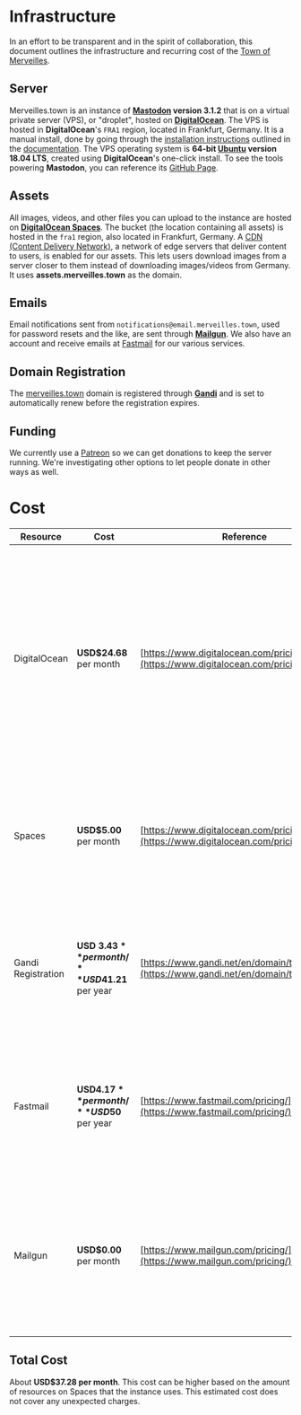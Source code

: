 # Infrastructure

In an effort to be transparent and in the spirit of collaboration, this document outlines the infrastructure and recurring cost of the [Town of Merveilles](https://merveilles.town).

## Server
Merveilles.town is an instance of **[Mastodon](https://joinmastodon.org) version 3.1.2** that is on a virtual private server (VPS), or "droplet", hosted on **[DigitalOcean](http://digitalocean.com/)**. The VPS is hosted in **DigitalOcean**'s `FRA1` region, located in Frankfurt, Germany. It is a manual install, done by going through the [installation instructions](https://docs.joinmastodon.org/admin/install/) outlined in the [documentation](https://docs.joinmastodon.org/). The VPS operating system is **64-bit [Ubuntu](https://www.ubuntu.com/) version 18.04 LTS**, created using **DigitalOcean**'s one-click install. To see the tools powering **Mastodon**, you can reference its [GitHub Page](https://github.com/tootsuite/mastodon).

## Assets
All images, videos, and other files you can upload to the instance are hosted on **[DigitalOcean Spaces](https://www.digitalocean.com/products/spaces/)**. The bucket (the location containing all assets) is hosted in the `fra1` region, also located in Frankfurt, Germany. A [CDN (Content Delivery Network)](https://www.digitalocean.com/docs/spaces/#cdn), a network of edge servers that deliver content to users, is enabled for our assets. This lets users download images from a server closer to them instead of downloading images/videos from Germany. It uses **assets.merveilles.town** as the domain.

## Emails
Email notifications sent from `notifications@email.merveilles.town`, used for password resets and the like, are sent through **[Mailgun](https://www.mailgun.com/)**.
We also have an account and receive emails at [Fastmail](https://fastmail.com/) for our various services.

## Domain Registration
The [merveilles.town](https://merveilles.town) domain is registered through **[Gandi](https://gandi.net/)** and is set to automatically renew before the registration expires.

## Funding
We currently use a [Patreon](https://patreon.com/merveillestown) so we can get donations to keep the server running. We're investigating other options to let people donate in other ways as well.

# Cost
| Resource | Cost | Reference | Notes |
|----------|------|-----------|-------|
| DigitalOcean | **USD$24.68** per month | [https://www.digitalocean.com/pricing/](https://www.digitalocean.com/pricing/) | Droplets can be cheap, but Mastodon specifically needs at least 4 gigabytes of memory to compile assets. I also have weekly backups enabled, which costs an extra 20% of the droplet cost. |
| Spaces | **USD$5.00** per month | [https://www.digitalocean.com/pricing/#Storage](https://www.digitalocean.com/pricing/#Storage) | We should be able to comfortably stay on the $5 tier at our current size, especially with the [CDN](https://www.digitalocean.com/docs/spaces/#cdn) enabled. |
| Gandi Registration | **USD $3.43** per month / **USD$41.21** per year | [https://www.gandi.net/en/domain/tld/town](https://www.gandi.net/en/domain/tld/town) | The `.town` top-level domain (TLD) is a bit more expensive to register than other TLDs. We pay this on a yearly basis. |
| Fastmail | **USD$4.17** per month / **USD$50** per year | [https://www.fastmail.com/pricing/](https://www.fastmail.com/pricing/) | We need to have the Standard tier so that we can use our own domain. We pay for the yearly license to save on costs. |
| Mailgun | **USD$0.00** per month | [https://www.mailgun.com/pricing/](https://www.mailgun.com/pricing/) |  The free tier allows for 10000 emails sent per month, which we should be able to comfortably stay below with a smaller number of users. |

## Total Cost
About **USD$37.28 per month**. This cost can be higher based on the amount of resources on Spaces that the instance uses. This estimated cost does not cover any unexpected charges.
